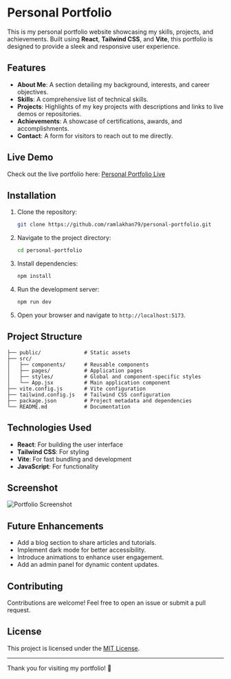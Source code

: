# Personal Portfolio

This is my personal portfolio website showcasing my skills, projects, and achievements. Built using **React**, **Tailwind CSS**, and **Vite**, this portfolio is designed to provide a sleek and responsive user experience.

## Features

- **About Me**: A section detailing my background, interests, and career objectives.
- **Skills**: A comprehensive list of technical skills.
- **Projects**: Highlights of my key projects with descriptions and links to live demos or repositories.
- **Achievements**: A showcase of certifications, awards, and accomplishments.
- **Contact**: A form for visitors to reach out to me directly.

## Live Demo

Check out the live portfolio here: [Personal Portfolio Live](https://ramlakhan-portfolio.vercel.app/)

## Installation

1. Clone the repository:

   ```bash
   git clone https://github.com/ramlakhan79/personal-portfolio.git
   ```

2. Navigate to the project directory:

   ```bash
   cd personal-portfolio
   ```

3. Install dependencies:

   ```bash
   npm install
   ```

4. Run the development server:

   ```bash
   npm run dev
   ```

5. Open your browser and navigate to `http://localhost:5173`.

## Project Structure

```plaintext
├── public/              # Static assets
├── src/
│   ├── components/      # Reusable components
│   ├── pages/           # Application pages
│   ├── styles/          # Global and component-specific styles
│   └── App.jsx          # Main application component
├── vite.config.js       # Vite configuration
├── tailwind.config.js   # Tailwind CSS configuration
├── package.json         # Project metadata and dependencies
└── README.md            # Documentation
```

## Technologies Used

- **React**: For building the user interface
- **Tailwind CSS**: For styling
- **Vite**: For fast bundling and development
- **JavaScript**: For functionality

## Screenshot

![Portfolio Screenshot](https://via.placeholder.com/800x400?text=Personal+Portfolio+Screenshot)

## Future Enhancements

- Add a blog section to share articles and tutorials.
- Implement dark mode for better accessibility.
- Introduce animations to enhance user engagement.
- Add an admin panel for dynamic content updates.

## Contributing

Contributions are welcome! Feel free to open an issue or submit a pull request.

## License

This project is licensed under the [MIT License](LICENSE).

---

Thank you for visiting my portfolio! 🚀
